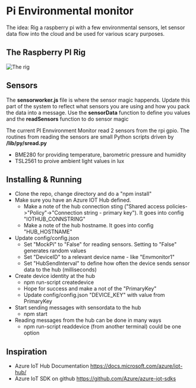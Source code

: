 # Pi Environmental monitor #

The idea: Rig a raspberry pi with a few environmental sensors, let sensor data flow into the cloud and be used for various scary purposes.

## The Raspberry PI Rig ##

![The rig](docs/images/image_001.png)

## Sensors ##

The **sensorworker.js** file is where the sensor magic happends. Update this part of the system to reflect what sensors you are using and how you pack the data into a message. Use the **sensorData** function to define you values and the **readSensors** function to do sensor magic

The current PI Ennvironment Monitor read 2 sensors from the rpi gpio. The routines from reading the sensors are small Python scripts driven by **/lib/py/sread.py**

* BME280 for providing temperature, barometric pressure and humidity
* TSL2561 to proive ambient light values in lux

## Installing & Running ##

* Clone the repo, change directory and do a "npm install"
* Make sure you have an Azure IOT Hub defined.
  * Make a note of the hub connection sting ("Shared access policies->"Policy"->"Connection string - primary key"). It goes into config "IOTHUB_CONNSTRING"
  * Make a note of the hub hostname. It goes into config "HUB_HOSTNAME"
* Update config/config.json
  * Set "MockPi" to "False" for reading sensors. Setting to "False" generates random values 
  * Set "DeviceID" to a relevant device name - like "Envmonitor1"
  * Set "HubSendInterval" to define how often the device sends sensor data to the hub (milliseconds)
* Create device identity at the hub
  * npm run-script createdevice
  * Hope for success and make a not of the "PrimaryKey"
  * Update config/config.json "DEVICE_KEY" with value from PrimaryKey
* Start sending messages with sensordata to the hub
  * npm start
* Reading messages from the hub can be done in many ways
  * npm run-script readdevice (from another terminal) could be one option

## Inspiration ##

* Azure IoT Hub Documentation https://docs.microsoft.com/azure/iot-hub/
* Azure IoT SDK on github https://github.com/Azure/azure-iot-sdks


